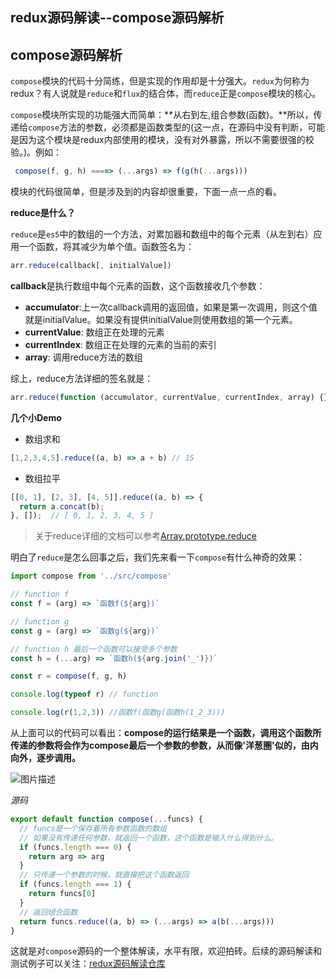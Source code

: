 ## redux源码解读--compose源码解析
## compose源码解析

`compose`模块的代码十分简练，但是实现的作用却是十分强大。`redux`为何称为redux？有人说就是`reduce`和`flux`的结合体，而`reduce`正是`compose`模块的核心。

`compose`模块所实现的功能强大而简单：**从右到左,组合参数(函数)。**所以，传递给`compose`方法的参数，必须都是函数类型的(这一点，在源码中没有判断，可能是因为这个模块是redux内部使用的模块，没有对外暴露，所以不需要很强的校验。)。例如：

```js
 compose(f, g, h) ====> (...args) => f(g(h(...args)))
```

模块的代码很简单，但是涉及到的内容却很重要，下面一点一点的看。

**reduce是什么？**

`reduce`是`es5`中的数组的一个方法，对累加器和数组中的每个元素（从左到右）应用一个函数，将其减少为单个值。函数签名为：

```js
arr.reduce(callback[, initialValue])
```
**callback**是执行数组中每个元素的函数，这个函数接收几个参数：

- **accumulator**:上一次callback调用的返回值，如果是第一次调用，则这个值就是initialValue。如果没有提供initialValue则使用数组的第一个元素。
- **currentValue**: 数组正在处理的元素
- **currentIndex**: 数组正在处理的元素的当前的索引
- **array**: 调用reduce方法的数组

综上，reduce方法详细的签名就是：

```js
arr.reduce(function (accumulator, currentValue, currentIndex, array) {}[, initialValue]) 
```

**几个小Demo**

- 数组求和

```js
[1,2,3,4,5].reduce((a, b) => a + b) // 15
```

- 数组拉平

```js
[[0, 1], [2, 3], [4, 5]].reduce((a, b) => {
  return a.concat(b);
}, []);  // [ 0, 1, 2, 3, 4, 5 ]
```

> 关于reduce详细的文档可以参考[Array.prototype.reduce](https://developer.mozilla.org/zh-CN/docs/Web/JavaScript/Reference/Global_Objects/Array/Reduce)

明白了`reduce`是怎么回事之后，我们先来看一下`compose`有什么神奇的效果：

```js
import compose from '../src/compose'

// function f
const f = (arg) => `函数f(${arg})` 

// function g
const g = (arg) => `函数g(${arg})`

// function h 最后一个函数可以接受多个参数
const h = (...arg) => `函数h(${arg.join('_')})`

const r = compose(f, g, h)

console.log(typeof r) // function

console.log(r(1,2,3)) //函数f(函数g(函数h(1_2_3)))
```

从上面可以的代码可以看出：**compose的运行结果是一个函数，调用这个函数所传递的参数将会作为compose最后一个参数的参数，从而像'洋葱圈'似的，由内向外，逐步调用。**

![图片描述][1]

*源码*
```js
export default function compose(...funcs) {
  // funcs是一个保存着所有参数函数的数组
  // 如果没有传递任何参数，就返回一个函数，这个函数是输入什么得到什么。
  if (funcs.length === 0) {
    return arg => arg
  }
  // 只传递一个参数的时候，就直接把这个函数返回
  if (funcs.length === 1) {
    return funcs[0]
  }
  // 返回组合函数
  return funcs.reduce((a, b) => (...args) => a(b(...args)))
}
```

这就是对`compose`源码的一个整体解读，水平有限，欢迎拍砖。后续的源码解读和测试例子可以关注：[redux源码解读仓库](https://github.com/SourceCooode/__redux)


  [1]: /img/bVX1BG